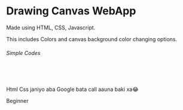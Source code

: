 <h1>Drawing Canvas WebApp</h1>
<p>Made using HTML, CSS, Javascript.</p>
<p>This includes Colors and canvas background color changing options. <h6>Simple Codes</h6></p>
<br>


<br>
<p>Html Css janiyo aba Google bata call aauna baki xa😂</p>
<p>Beginner</p>

